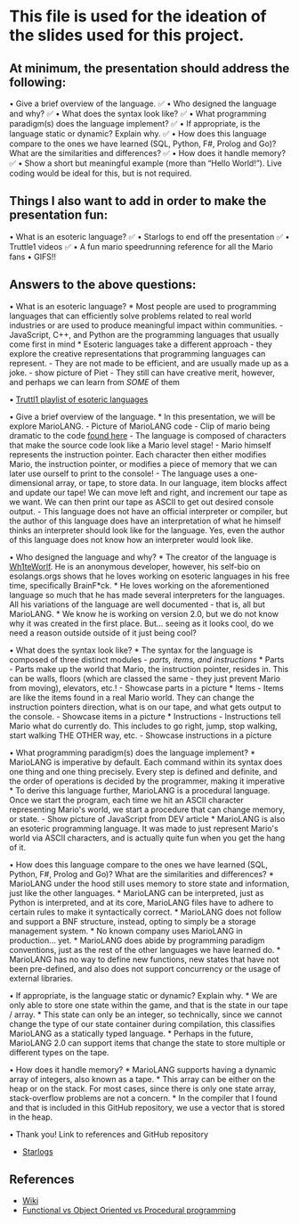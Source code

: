 # This file is used for the ideation of the slides used for this project.

## At minimum, the presentation should address the following: 
• Give a brief overview of the language. ✅
• Who designed the language and why? ✅
• What does the syntax look like? ✅
• What programming paradigm(s) does the language implement? ✅
• If appropriate, is the language static or dynamic? Explain why. ✅
• How does this language compare to the ones we have learned (SQL, Python, F#, 
Prolog and Go)? What are the similarities and differences? ✅
• How does it handle memory? ✅
• Show a short but meaningful example (more than “Hello World!”). Live coding 
would be ideal for this, but is not required.

## Things I also want to add in order to make the presentation fun:
• What is an esoteric language? ✅
• Starlogs to end off the presentation ✅
• Truttle1 videos ✅
• A fun mario speedrunning reference for all the Mario fans
• GIFS!! 

## Answers to the above questions:
• What is an esoteric language?
	* Most people are used to programming languages that can efficiently solve problems related to real world industries
	or are used to produce meaningful impact within communities.
		- JavaScript, C++, and Python are the programming languages that usually come first in mind
	* Esoteric languages take a different approach - they explore the creative representations that programming languages can represent.
		- They are not made to be efficient, and are usually made up as a joke. 
		- show picture of Piet - They still can have creative merit, however, and perhaps we can learn from *SOME* of them

• [Truttl1 playlist of esoteric languages](https://youtube.com/playlist?list=PLO-PlVJRfGIVZuzu6e_0qOvqRnM_TdNye&si=o56gGtuH2fZsMT0y)

• Give a brief overview of the language.
	* In this presentation, we will be explore MarioLANG.
		- Picture of MarioLANG code
		- Clip of mario being dramatic to the code [found here](https://youtu.be/XymIOAuCCHw?si=IaTZ_ikwBqlgwMDd&t=15)
		- The language is composed of characters that make the source code look like a Mario level stage!
		- Mario himself represents the instruction pointer. Each character then either modifies Mario, the instruction pointer,
		or modifies a piece of memory that we can later use ourself to print to the console!
		- The language uses a one-dimensional array, or tape, to store data. In our language, item blocks affect and update our tape!
		We can move left and right, and increment our tape as we want. We can then print our tape as ASCII to get out desired console output.
		- This language does not have an official interpreter or compiler, but the author of this language does have an interpretation of what he
		himself thinks an interpreter should look like for the language. Yes, even the author of this language does not know how an interpreter would look like.

• Who designed the language and why? 
	* The creator of the language is [Wh1teWorlf](https://esolangs.org/wiki/User:Wh1teWolf). He is an anonymous developer, however, his self-bio on esolangs.orgs shows that
	he loves working on esoteric languages in his free time, specifically BrainF*ck.
	* He loves working on the aforementioned language so much that he has made several interpreters for the languages. All his variations of the language are well documented - that is, all but MarioLANG.
	* We know he is working on version 2.0, but we do not know why it was created in the first place. But... seeing as it looks cool, do we need a reason outside outside of it just being cool?

• What does the syntax look like?
	* The syntax for the language is composed of three distinct modules - *parts, items, and instructions*
	* Parts
		- Parts make up the world that Mario, the instruction pointer, resides in. This can be walls, floors (which are classed the same - they just prevent Mario from moving), elevators, etc.!
		- Showcase parts in a picture
	* Items
		- Items are like the items found in a real Mario world. They can change the instruction pointers direction, what is on our tape, and what gets output to the console.
		- Showcase items in a picture
	* Instructions
		- Instructions tell Mario what do currently do. This includes to go right, jump, stop walking, start walking THE OTHER way, etc.
		- Showcase instructions in a picture
	
• What programming paradigm(s) does the language implement?
	* MarioLANG is imperative by default. Each command within its syntax does one thing and one thing precisely. Every step is defined and definite, and the order of operations is decided by the programmer, making it imperative
	* To derive this language further, MarioLANG is a procedural language. Once we start the program, each time we hit an ASCII character representing Mario's world, we start a procedure that can change memory, or state.
		- Show picture of JavaScript from DEV article 
	* MarioLANG is also an esoteric programming language. It was made to just represent Mario's world via ASCII characters, and is actually quite fun when you get the hang of it.

• How does this language compare to the ones we have learned (SQL, Python, F#, Prolog and Go)? What are the similarities and differences?
	* MarioLANG under the hood still uses memory to store state and information, just like the other languages.
	* MarioLANG can be interpreted, just as Python is interpreted, and at its core, MarioLANG files have to adhere to certain rules to make it syntactically correct.
	* MarioLANG does not follow and support a BNF structure, instead, opting to simply be a storage management system.
	* No known company uses MarioLANG in production... yet.
	* MarioLANG does abide by programming paradigm conventions, just as the rest of the other languages we have learned do.
	* MarioLANG has no way to define new functions, new states that have not been pre-defined, and also does not support concurrency or the usage of external libraries.

• If appropriate, is the language static or dynamic? Explain why.
	* We are only able to store one state within the game, and that is the state in our tape / array. 
	* This state can only be an integer, so technically, since we cannot change the type of our state container during compilation,
	this classifies MarioLANG as a statically typed language.
	* Perhaps in the future, MarioLANG 2.0 can support items that change the state to store multiple or different types on the tape.

• How does it handle memory?
	* MarioLANG supports having a dynamic array of integers, also known as a tape.
	* This array can be either on the heap or on the stack. For most cases, since there is only one state array, stack-overflow problems are not a concern.
	* In the compiler that I found and that is included in this GitHub repository, we use a vector that is stored in the heap.

• Thank you! Link to references and GitHub repository
* [Starlogs](https://starlogs.dev/emoral435/Esoteric-Languages)




## References
- [Wiki](https://esolangs.org/wiki/Main_Page)
- [Functional vs Object Oriented vs Procedural programming ](https://dev.to/jjablonskiit/functional-vs-object-oriented-vs-procedural-programming-2lc5)


